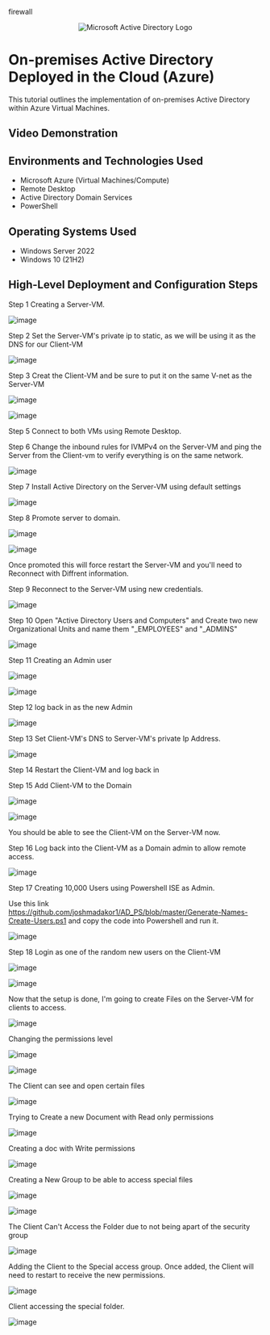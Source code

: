 firewall<p align="center">
<img src="https://i.imgur.com/pU5A58S.png" alt="Microsoft Active Directory Logo"/>
</p>

<h1>On-premises Active Directory Deployed in the Cloud (Azure)</h1>
This tutorial outlines the implementation of on-premises Active Directory within Azure Virtual Machines.<br />


<h2>Video Demonstration</h2>


<h2>Environments and Technologies Used</h2>

- Microsoft Azure (Virtual Machines/Compute)
- Remote Desktop
- Active Directory Domain Services
- PowerShell

<h2>Operating Systems Used </h2>

- Windows Server 2022
- Windows 10 (21H2)

<h2>High-Level Deployment and Configuration Steps</h2>

Step 1 Creating a Server-VM.

![image](https://github.com/KitchReeves/Active-Directory/assets/158783649/73c69125-8f1c-4c91-941c-2415574d3a37)

Step 2 Set the Server-VM's private ip to static, as we will be using it as the DNS for our Client-VM

![image](https://github.com/KitchReeves/Active-Directory/assets/158783649/db988e10-54a2-4a4f-b955-5f488568e5ed)


Step 3 Creat the Client-VM and be sure to put it on the same V-net as the Server-VM

![image](https://github.com/KitchReeves/Active-Directory/assets/158783649/f948c404-f7d1-4fca-85ae-82882d172638)


![image](https://github.com/KitchReeves/Active-Directory/assets/158783649/204d8bf3-bbe6-4ded-a0a9-279600799570)

Step 5 Connect to both VMs using Remote Desktop.

Step 6 Change the inbound rules for IVMPv4 on the Server-VM and ping the Server from the Client-vm to verify everything is on the same network.


![image](https://github.com/KitchReeves/Active-Directory/assets/158783649/3666d467-a50f-4051-8b7f-a469478caff7)

Step 7 Install Active Directory on the Server-VM using default settings

![image](https://github.com/KitchReeves/Active-Directory/assets/158783649/59248dfc-c79b-444f-aaeb-dc42f9d1a4c1)

Step 8  Promote server to domain.


![image](https://github.com/KitchReeves/Active-Directory/assets/158783649/8b255418-4986-4b2d-af79-a6832327fda4)


![image](https://github.com/KitchReeves/Active-Directory/assets/158783649/ca537910-c407-4ff3-ac08-db7f0f587348)

Once promoted this will force restart the Server-VM and you'll need to Reconnect with Diffrent information.

Step 9 Reconnect to the Server-VM using new credentials.

![image](https://github.com/KitchReeves/Active-Directory/assets/158783649/8b1e969f-2dcd-48ff-9550-5917b72e0910)

Step 10 Open "Active Directory Users and Computers" and Create two new Organizational Units and name them "_EMPLOYEES" and "_ADMINS"

![image](https://github.com/KitchReeves/Active-Directory/assets/158783649/7a93fbf9-3bab-4b5f-aad9-de9f79137e81)

Step 11 Creating an Admin user

![image](https://github.com/KitchReeves/Active-Directory/assets/158783649/955b4ec7-313b-4dae-8d84-ac86e45ec3ab)

![image](https://github.com/KitchReeves/Active-Directory/assets/158783649/0ab4fcc3-eea1-40bc-8f62-49fca2cf3a36)

Step 12 log back in as the new Admin

![image](https://github.com/KitchReeves/Active-Directory/assets/158783649/657854fa-1945-4fed-8505-f4afce166497)

Step 13 Set Client-VM's DNS to Server-VM's private Ip Address.

![image](https://github.com/KitchReeves/Active-Directory/assets/158783649/93802d07-f364-4892-a242-a4d258909694)

Step 14 Restart the Client-VM and log back in

Step 15 Add Client-VM to the Domain

![image](https://github.com/KitchReeves/Active-Directory/assets/158783649/48e0cbb8-6d3f-4cc9-a86d-3bf31622ea88)

![image](https://github.com/KitchReeves/Active-Directory/assets/158783649/79290139-0704-4f24-864f-86b97a268aa3)

You should be able to see the Client-VM on the Server-VM now.

Step 16 Log back into the Client-VM as a Domain admin to allow remote access.

![image](https://github.com/KitchReeves/Active-Directory/assets/158783649/5ddfca27-d3a5-490f-9a12-8f441eb57ebe)

Step 17 Creating 10,000 Users using Powershell ISE as Admin.

 Use this link https://github.com/joshmadakor1/AD_PS/blob/master/Generate-Names-Create-Users.ps1 
 and copy the code into Powershell and run it.

![image](https://github.com/KitchReeves/Active-Directory/assets/158783649/69ffa3e3-fafd-455c-beab-f15be61293ac)

Step 18 Login as one of the random new users on the Client-VM

![image](https://github.com/KitchReeves/Active-Directory/assets/158783649/53a9ddd0-d0ed-4b54-bbb4-b62978ee2e25)

![image](https://github.com/KitchReeves/Active-Directory/assets/158783649/a726a5d5-9645-4ea2-a036-f8b0f53d159a)

 Now that the setup is done, I'm going to create Files on the Server-VM for clients to access.

![image](https://github.com/KitchReeves/Active-Directory/assets/158783649/b6eeee87-9121-473e-ac0f-7655fbf9c1e2)

Changing the permissions level

![image](https://github.com/KitchReeves/Active-Directory/assets/158783649/a0f3ad99-2877-427d-892f-dbbd02ceb797)


![image](https://github.com/KitchReeves/Active-Directory/assets/158783649/5401cdaf-907e-417d-8475-68ae2ede1392)

The Client can see and open certain files

![image](https://github.com/KitchReeves/Active-Directory/assets/158783649/a1e47c30-5d81-4b0a-ba41-714b4c3e5fb7)

Trying to Create a new Document with Read only permissions

![image](https://github.com/KitchReeves/Active-Directory/assets/158783649/f60946e4-c2f0-48c2-a232-bba882a56e86)

Creating a doc with Write permissions

![image](https://github.com/KitchReeves/Active-Directory/assets/158783649/2d533bd3-8c51-4753-adc1-f4fc2e81c651)

Creating a New Group to be able to access special files

![image](https://github.com/KitchReeves/Active-Directory/assets/158783649/ee99043b-7f81-4d99-86c4-aa34091477f0)


![image](https://github.com/KitchReeves/Active-Directory/assets/158783649/373a558a-7fd6-499f-a86d-255a98f7d59e)

The Client Can't Access the Folder due to not being apart of the security group

![image](https://github.com/KitchReeves/Active-Directory/assets/158783649/03afed5b-5609-4837-af6d-d65fe270271a)

Adding the Client to the Special access group. Once added, the Client will need to restart to receive the new permissions.

![image](https://github.com/KitchReeves/Active-Directory/assets/158783649/b5fb8c6c-3862-487a-9c24-bbd08f8d4091)

Client accessing the special folder.

![image](https://github.com/KitchReeves/Active-Directory/assets/158783649/df279fac-b6e2-4c60-8c89-e0d60fa8de95)










